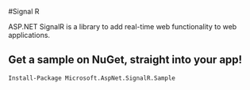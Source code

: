 #Signal R 

ASP.NET SignalR is a library to add real-time web functionality to web applications.

## Get a sample on NuGet, straight into your app!

    Install-Package Microsoft.AspNet.SignalR.Sample
